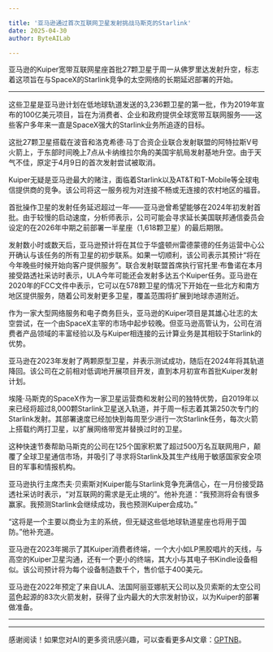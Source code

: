 ```yaml
---

title: '亚马逊通过首次互联网卫星发射挑战马斯克的Starlink'
date: 2025-04-30
author: ByteAILab

---
```


亚马逊的Kuiper宽带互联网星座首批27颗卫星于周一从佛罗里达发射升空，标志着这项旨在与SpaceX的Starlink竞争的太空网络的长期延迟部署的开始。

---
这些卫星是亚马逊计划在低地球轨道发送的3,236颗卫星的第一批，作为2019年宣布的100亿美元项目，旨在为消费者、企业和政府提供全球宽带互联网服务——这些客户多年来一直是SpaceX强大的Starlink业务所追逐的目标。

这批27颗卫星搭载在波音和洛克希德·马丁合资企业联合发射联盟的阿特拉斯V号火箭上，于东部时间晚上7点从卡纳维拉尔角的美国宇航局发射基地升空。由于天气不佳，原定于4月9日的首次发射尝试被取消。

Kuiper无疑是亚马逊最大的赌注，面临着Starlink以及AT&T和T-Mobile等全球电信提供商的竞争。该公司将这一服务视为对连接不畅或无连接的农村地区的福音。

首批操作卫星的发射任务延迟超过一年——亚马逊曾希望能够在2024年初发射首批。由于较慢的启动速度，分析师表示，公司可能会寻求延长美国联邦通信委员会设定的在2026年中期之前部署一半星座（1,618颗卫星）的最后期限。

发射数小时或数天后，亚马逊预计将在其位于华盛顿州雷德蒙德的任务运营中心公开确认与该任务的所有卫星的初步联系。如果一切顺利，该公司表示其预计“将在今年晚些时候开始向客户提供服务”。联合发射联盟首席执行官托里·布鲁诺在本月接受路透社采访时表示，ULA今年可能还会发射多达五个Kuiper任务。亚马逊在2020年的FCC文件中表示，它可以在578颗卫星的情况下开始在一些北方和南方地区提供服务，随着公司发射更多卫星，覆盖范围将扩展到地球赤道附近。

作为一家大型网络服务和电子商务巨头，亚马逊的Kuiper项目是其雄心壮志的太空尝试，在一个由SpaceX主宰的市场中起步较晚。但亚马逊高管认为，公司在消费者产品领域的丰富经验以及与Kuiper相连接的云计算业务是其相较于Starlink的优势。

亚马逊在2023年发射了两颗原型卫星，并表示测试成功，随后在2024年将其轨道降回。该公司在之前相对低调地开展项目开发，直到本月初宣布首批Kuiper发射计划。

埃隆·马斯克的SpaceX作为一家卫星运营商和发射公司的独特优势，自2019年以来已经将超过8,000颗Starlink卫星送入轨道，并于周一标志着其第250次专门的Starlink发射。其部署速度已经加快到每周至少进行一次Starlink任务，每次火箭上搭载约两打卫星，以扩展网络带宽并替换过时的卫星。

这种快速节奏帮助马斯克的公司在125个国家积累了超过500万名互联网用户，颠覆了全球卫星通信市场，并吸引了寻求将Starlink及其生产线用于敏感国家安全项目的军事和情报机构。

亚马逊执行主席杰夫·贝索斯对Kuiper能与Starlink竞争充满信心，在一月份接受路透社采访时表示，“对互联网的需求是无止境的”。他补充道：“我预测将会有很多赢家。我预测Starlink会继续成功，我也预测Kuiper会成功。”

“这将是一个主要以商业为主的系统，但无疑这些低地球轨道星座也将用于国防。”他补充道。

亚马逊在2023年揭示了其Kuiper消费者终端，一个大小如LP黑胶唱片的天线，与高空的Kuiper卫星沟通，还有一个更小的终端，其大小与其电子书Kindle设备相似。该公司预计将为每个设备制造数千个，售价低于400美元。

亚马逊在2022年预定了来自ULA、法国阿丽亚娜航天公司以及贝索斯的太空公司蓝色起源的83次火箭发射，获得了业内最大的大宗发射协议，以为Kuiper的部署做准备。

---
---
感谢阅读！如果您对AI的更多资讯感兴趣，可以查看更多AI文章：[GPTNB](https://gptnb.com)。